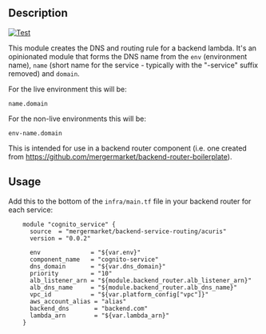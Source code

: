 Description
-----------

[![Test](https://github.com/mergermarket/terraform-acuris-backend-lambda-routing/actions/workflows/test.yml/badge.svg)](https://github.com/mergermarket/terraform-acuris-backend-lambda-routing/actions/workflows/test.yml)

This module creates the DNS and routing rule for a backend lambda. It's an
opinionated module that forms the DNS name from the `env` (environment name),
`name` (short name for the service - typically with the "-service" suffix
removed) and `domain`.

For the live environment this will be:

    name.domain

For the non-live environments this will be:

    env-name.domain

This is intended for use in a backend router component (i.e. one created from
https://github.com/mergermarket/backend-router-boilerplate).

Usage
-----

Add this to the bottom of the `infra/main.tf` file in your backend router for
each service:
```
    module "cognito_service" {
      source  = "mergermarket/backend-service-routing/acuris"
      version = "0.0.2"
    
      env              = "${var.env}"
      component_name   = "cognito-service"
      dns_domain       = "${var.dns_domain}"
      priority         = "10"
      alb_listener_arn = "${module.backend_router.alb_listener_arn}"
      alb_dns_name     = "${module.backend_router.alb_dns_name}"
      vpc_id           = "${var.platform_config["vpc"]}"
      aws_account_alias = "alias"
      backend_dns       = "backend.com"
      lambda_arn        = "${var.lambda_arn}"
    }
```
